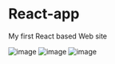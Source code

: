 # React-app

My first React based Web site 

![image](https://user-images.githubusercontent.com/96826281/221144236-699a7d20-b3dd-41d4-96ac-9a2a7b16ddcd.png)
![image](https://user-images.githubusercontent.com/96826281/221144560-f3153ffe-08b2-4a4a-9142-146c9a8e2186.png)
![image](https://user-images.githubusercontent.com/96826281/221144734-21f147ad-7979-4b6f-818e-c28942f20a56.png)
